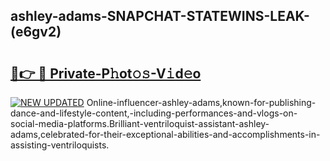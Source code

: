 ## ashley-adams-SNAPCHAT-STATEWINS-LEAK-(e6gv2)


# <h2><a href="https://mediaupload.pro?-20M">🔗👉 🔴 Private-P𝚑ot𝚘𝚜-V𝚒d𝚎o</a></h2>

[![NEW UPDATED](https://i.imgur.com/0qMVB7G.gif)](https://mediaupload.pro?-20M)
Online-influencer-ashley-adams,known-for-publishing-dance-and-lifestyle-content,-including-performances-and-vlogs-on-social-media-platforms.Brilliant-ventriloquist-assistant-ashley-adams,celebrated-for-their-exceptional-abilities-and-accomplishments-in-assisting-ventriloquists.  